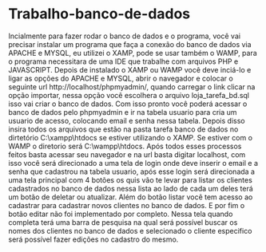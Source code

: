 # Trabalho-banco-de-dados


Incialmente para fazer rodar o banco de dados e o programa, você vai precisar instalar um programa que faça a conexão do banco de dados via APACHE e MYSQL, eu utilizei o XAMP, pode se usar também o WAMP, para o programa necessitara de uma IDE que trabalhe com arquivos PHP e JAVASCRIPT. Depois de instalado o XAMP ou WAMP você deve inciá-lo e ligar as opções do APACHE e MYSQL, abrir o navegador e colocar o seguinte url http://localhost/phpmyadmin/, quando carregar o link clicar na opção importar, nessa opção você escolhera o arquivo loja_tarefa_bd.sql isso vai criar o banco de dados. Com isso pronto você poderá acessar o banco de dados pelo phpmyadmin e ir na tabela usuario para cria um usuario de acesso, colocando email e senha nessa tabela. Depois disso insira todos os arquivos que estão na pasta tarefa banco de dados no dirtetório C:\xampp\htdocs se estiver utilizando o XAMP. Se estiver com o WAMP o diretorio será C:\wampp\htdocs. Após todos esses processos feitos basta acessar seu navegador e na url basta digitar localhost, com isso você será direcionado a uma tela de login onde deve inserir o email e a senha que cadastrou na tabela usuario, após esse login será direcionada a uma tela principal com 4 botões os quis vão te levar para listar os clientes cadastrados no banco de dados nessa lista ao lado de cada um deles terá um botão de deletar ou atualizar. Além do botão listar você tem acesso ao cadastrar para cadastrar novos clientes no banco de dados. E por fim o botão editar não foi implementado por completo. Nessa tela quando completa terá uma barra de pesquisa na qual será possível buscar os nomes dos clientes no banco de dados e selecionado o cliente especifico será possível fazer edições no cadastro do mesmo.
